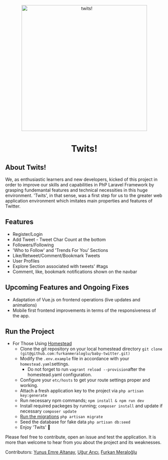 <p align="center"><a href="https://laravel.com" target="_blank"><img src="{{ asset('public/images/logo.png') }}" alt="twits!" width="400"></a></p>

<h1 align="center"><strong>Twits!</strong></h1>

## About Twits!

We, as enthusiastic learners and new developers, kicked of this project in order to improve our skills and capabilities in PhP Laravel Framework by grasping fundemantal features and technical necessities in this huge environment. 'Twits', in that sense, was a first step for us to the greater web application environment which imitates main properties and features of Twitter. 

## Features

- Register/Login
- Add Tweet - Tweet Char Count at the bottom
- Followers/Following
- 'Who to Follow' and 'Trends For You' Sections
- Like/Retweet/Comment/Bookmark Tweets
- User Profiles
- Explore Section associated with tweets' #tags
- Comment, like, bookmark notifications shown on the navbar
## Upcoming Features and Ongoing Fixes

- Adaptation of Vue.js on frontend operations (live updates and animations)
- Mobile first frontend improvements in terms of the responsiveness of the app. 
## Run the Project

- For Those Using [Homestead](https://laravel.com/docs/8.x/homestead) 
  - Clone the git repository on your local homestead directory
    `git clone (git@github.com:furkanmeraloglu/baby-twitter.git)`
  - Modify the `.env.example` file in accordance with your `homestead.yaml`settings.
    - Do not forget to run `vagrant reload --provision`after the homestead.yaml configuration. 
  - Configure your `etc/hosts` to get your route settings proper and working. 
  - Attach a fresh application key to the project via `php artisan key:generate` 
  - Run necessary npm commands; `npm install & npm run dev` 
  - Install required packeges by running; `composer install` and update if necessary `composer update` 
  - [Run the migrations](https://laravel.com/docs/8.x/migrations)
    `php artisan migrate`
  - Seed the database for fake data
    `php artisan db:seed` 
  - Enjoy 'Twits' :star_struck:

Please feel free to contribute, open an issue and test the application. It is more than welcome to hear from you about the project and its weaknesses. 

Contributors: <a href="https://github.com/yemrealtanay" target="_blank">Yunus Emre Altanay</a>, <a href="https://github.com/ugurarici" target="_blank">Uğur Arıcı</a>, <a href="https://github.com/furkanmeraloglu" target="_blank">Furkan Meraloğlu</a>
